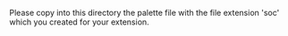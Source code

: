 Please copy into this directory the palette file with the file
extension 'soc' which you created for your extension.
